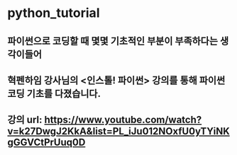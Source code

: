 # python_tutorial

## 파이썬으로 코딩할 때 몇몇 기초적인 부분이 부족하다는 생각이들어
## 혁펜하임 강사님의 <인스톨! 파이썬> 강의를 통해 파이썬 코딩 기초를 다졌습니다.
## 강의 url: https://www.youtube.com/watch?v=k27DwgJ2KkA&list=PL_iJu012NOxfU0yTYiNKgGGVCtPrUuq0D

